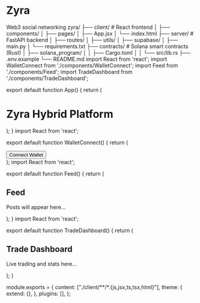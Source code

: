 # Zyra
Web3 social networking 
zyra/
├── client/                 # React frontend
│   ├── components/
│   ├── pages/
│   ├── App.jsx
│   └── index.html
├── server/                 # FastAPI backend
│   ├── routes/
│   ├── utils/
│   ├── supabase/
│   ├── main.py
│   └── requirements.txt
├── contracts/              # Solana smart contracts (Rust)
│   ├── solana_program/
│   │   ├── Cargo.toml
│   │   └── src/lib.rs
├── .env.example
└── README.md
import React from 'react';
import WalletConnect from './components/WalletConnect';
import Feed from './components/Feed';
import TradeDashboard from './components/TradeDashboard';

export default function App() {
  return (
    <div className="p-6">
      <h1 className="text-3xl font-bold">Zyra Hybrid Platform</h1>
      <WalletConnect />
      <Feed />
      <TradeDashboard />
    </div>
  );
}
import React from 'react';

export default function WalletConnect() {
  return (
    <div className="mt-4">
      <button className="bg-blue-500 text-white px-4 py-2 rounded">
        Connect Wallet
      </button>
    </div>
  );
import React from 'react';

export default function Feed() {
  return (
    <div className="mt-6">
      <h2 className="text-xl font-semibold">Feed</h2>
      <p>Posts will appear here...</p>
    </div>
  );
}
import React from 'react';

export default function TradeDashboard() {
  return (
    <div className="mt-6">
      <h2 className="text-xl font-semibold">Trade Dashboard</h2>
      <p>Live trading and stats here...</p>
    </div>
  );
}
<!DOCTYPE html>
<html>
<head>
  <title>Zyra Platform</title>
  <meta charset="UTF-8" />
</head>
<body>
  <div id="root"></div>
</body>
</html>
module.exports = {
  content: ["./client/**/*.{js,jsx,ts,tsx,html}"],
  theme: {
    extend: {},
  },
  plugins: [],
};
